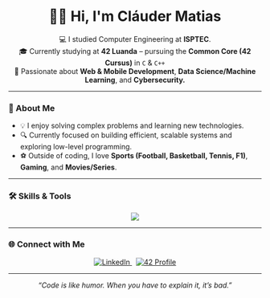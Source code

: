 <h1 align="center">👋🏾 Hi, I'm Cláuder Matias</h1>

<p align="center">
  💻 I studied Computer Engineering at <b>ISPTEC</b>.<br>
  🎓 Currently studying at <b>42 Luanda</b> – pursuing the <b>Common Core (42 Cursus)</b> in <code>C</code> & <code>C++</code><br>
  🧠 Passionate about <b>Web & Mobile Development</b>, <b>Data Science/Machine Learning</b>, and <b>Cybersecurity.</b>
</p>

---

### 🧩 About Me

- 💡 I enjoy solving complex problems and learning new technologies.  
- 🔍 Currently focused on building efficient, scalable systems and exploring low-level programming.  
- ⚽ Outside of coding, I love **Sports (Football, Basketball, Tennis, F1)**, **Gaming**, and **Movies/Series**.  

---

### 🛠️ Skills & Tools

<p align="center">
  <a href="https://skillicons.dev">
    <img src="https://skillicons.dev/icons?i=c,cpp,python,java,html,css,js,docker,git,github,bash,linux,vscode,vim,sublime,wordpress&perline=8" />
  </a>
</p>

---

### 🌐 Connect with Me

<p align="center">
  <a href="https://www.linkedin.com/in/cl%C3%A1uder-matias-4516062bb" target="_blank">
    <img alt="LinkedIn" src="https://img.shields.io/badge/-LinkedIn-0A66C2?style=for-the-badge&logo=Linkedin&logoColor=white">
  </a>
  &nbsp;
  <a href="https://profile.intra.42.fr/users/cmatias" target="_blank">
    <img alt="42 Profile" src="https://img.shields.io/badge/Luanda-000000?style=for-the-badge&logo=42&logoColor=white">
  </a>
</p>

---

<p align="center">
  <i>“Code is like humor. When you have to explain it, it’s bad.”</i>  
</p>

<!---
c-matias/c-matias is a ✨ special ✨ repository because its `README.md` (this file) appears on your GitHub profile.
You can click the Preview link to take a look at your changes.
--->
